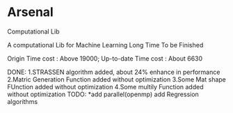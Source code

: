 # Arsenal
Computational Lib

A computational Lib for Machine Learning
Long Time To be Finished

Origin Time cost : Above 19000;  Up-to-date Time cost : About 6630

DONE:
	1.STRASSEN algorithm added, about 24% enhance in performance
	2.Matric Generation Function added without optimization
	3.Some Mat shape FUnction added without optimization
    4.Some multily Function added without optimization
TODO:
	*add parallel(openmp)
	add Regression algorithms
